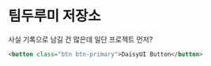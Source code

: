 
# 팀두루미 저장소

사실 기록으로 남길 건 많은데 일단 프로젝트 먼저?

```html
<button class="btn btn-primary">DaisyUI Button</button>
```
